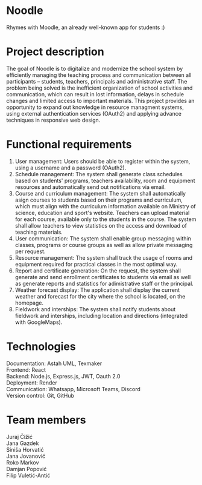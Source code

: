 # Noodle
Rhymes with Moodle, an already well-known app for students :)
# Project description 
The goal of Noodle is to digitalize and modernize the school system by efficiently managing the teaching process and communication between all participants – students, teachers, principals and administrative staff. The problem being solved is the inefficient organization of school activities and communication, which can result in lost information, delays in schedule changes and limited access to important materials. This project provides an opportunity to expand out knowledge in resource managment systems, using external authentication services (OAuth2) and applying advance techniques in responsive web design. 
# Functional requirements
1. User management: Users should be able to register within the system, using a username and a password (OAuth2). <br/>
2. Schedule management: The system shall generate class schedules based on students' programs, teachers availability, room and equipment resources and automatically send out notifications via email. <br/>
3. Course and curriculum management: The system shall automatically asign courses to students based on their programs and curriculum, which must align with the curriculum information available on Ministry of science, education and sport's website. Teachers can upload material for each course, available only to the students in the course. The system shall allow teachers to view statistics on the access and download of teaching materials. <br/>
4. User communication: The system shall enable group messaging within classes, programs or course groups as well as allow private messaging per request. <br/>
5. Resource management: The system shall track the usage of rooms and equipment required for practical classes in the most optimal way. <br/>
6. Report and certificate generation: On the request, the system shall generate and send enrollment certificates to students via email as well as generate reports and statistics for adimistrative staff or the principal. <br/>
7. Weather forecast display: The application shall display the current weather and forecast for the city where the school is located, on the homepage. <br/>
8. Fieldwork and interships: The system shall notify students about fieldwork and interships, including location and directions (integrated with GoogleMaps).<br/>
# Technologies
Documentation: Astah UML, Texmaker<br/>
Frontend: React <br/>
Backend: Node.js, Express.js, JWT, Oauth 2.0<br/>
Deployment: Render <br/>
Communication: Whatsapp, Microsoft Teams, Discord <br/>
Version control: Git, GitHub<br/>
# Team members
Juraj Čižić<br/>Jana Gazdek<br/>Siniša Horvatić<br/>Jana Jovanović<br/>Roko Markov<br/>Damjan Popović<br/>Filip Vuletić-Antić

